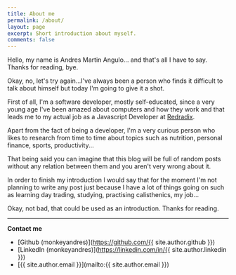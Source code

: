 ```yaml
---
title: About me
permalink: /about/
layout: page
excerpt: Short introduction about myself.
comments: false
---
```


Hello, my name is Andres Martin Angulo... and that's all I have to say. Thanks for reading, bye.

Okay, no, let's try again...I've always been a person who finds it difficult to talk about himself but today I'm going to give it a shot.

First of all, I'm a software developer, mostly self-educated, since a very young age I've been amazed about computers and how they work and that leads me to my actual job as a Javascript Developer at [Redradix](https://redradix.com/).

Apart from the fact of being a developer, I'm a very curious person who likes to research from time to time about topics such as nutrition, personal finance, sports, productivity...

That being said you can imagine that this blog will be full of random posts without any relation between them and you aren't very wrong about it.

In order to finish my introduction I would say that for the moment I'm not planning to write any post just because I have a lot of things going on such as learning day trading, studying, practising calisthenics, my job...

Okay, not bad, that could be used as an introduction. Thanks for reading.

---

**Contact me**

- [Github (monkeyandres)](https://github.com/{{ site.author.github }})
- [LinkedIn (monkeyandres)](https://linkedin.com/in/{{ site.author.linkedin }})
- [{{ site.author.email }}](mailto:{{ site.author.email }})

